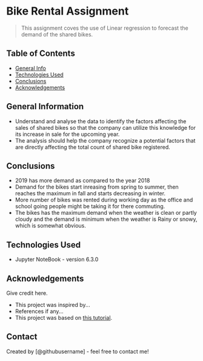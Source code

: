 # Bike Rental Assignment
> This assignment coves the use of Linear regression to forecast the demand of the shared bikes.


## Table of Contents
* [General Info](#general-information)
* [Technologies Used](#technologies-used)
* [Conclusions](#conclusions)
* [Acknowledgements](#acknowledgements)

<!-- You can include any other section that is pertinent to your problem -->

## General Information
- Understand and analyse the data to identify the factors affecting the sales of shared bikes so that the company can utilize this knowledge for its increase in sale for the upcoming year.
- The analysis should help the company recognize a potential factors that are directly affecting the total count of shared bike registered.

<!-- You don't have to answer all the questions - just the ones relevant to your project. -->

## Conclusions
- 2019 has more demand as compared to the year 2018
- Demand for the bikes start inreasing from spring to summer, then reaches the maximum in fall and starts decreasing in winter.
- More number of bikes was rented during working day as the office and school going people might be taking it for there commuting.
- The bikes has the maximum demand when the weather is clean or partly cloudy and the demand is minimum when the weather is Rainy or snowy, which is somewhat obvious.


<!-- You don't have to answer all the questions - just the ones relevant to your project. -->


## Technologies Used
- Jupyter NoteBook - version 6.3.0

<!-- As the libraries versions keep on changing, it is recommended to mention the version of library used in this project -->

## Acknowledgements
Give credit here.
- This project was inspired by...
- References if any...
- This project was based on [this tutorial](https://www.example.com).


## Contact
Created by [@githubusername] - feel free to contact me!


<!-- Optional -->
<!-- ## License -->
<!-- This project is open source and available under the [... License](). -->

<!-- You don't have to include all sections - just the one's relevant to your project -->
